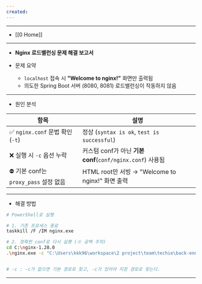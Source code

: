 ```yaml
---
created:
---
```

---
- [[0 Home]]
---

- **Nginx 로드밸런싱 문제 해결 보고서**

-  문제 요약
	- `localhost` 접속 시 **"Welcome to nginx!"** 화면만 출력됨
	- 의도한 Spring Boot 서버 (8080, 8081) 로드밸런싱이 작동하지 않음
---
- 원인 분석

| 항목                            | 설명                                              |
| ----------------------------- | ----------------------------------------------- |
| ✅ `nginx.conf` 문법 확인 (`-t`)   | 정상 (`syntax is ok`, `test is successful`)       |
| ❌ 실행 시 `-c` 옵션 누락             | 커스텀 conf가 아닌 **기본 conf**(`conf/nginx.conf`) 사용됨 |
| ⛔ 기본 conf는 `proxy_pass` 설정 없음 | HTML root만 서빙 → "Welcome to nginx!" 화면 출력       |

---

- 해결 방법
```bash
# PowerShell로 실행

# 1. 기존 프로세스 종료
taskkill /F /IM nginx.exe

# 2. 정확한 conf로 다시 실행 (※ 공백 주의)
cd C:\nginx-1.28.0
.\nginx.exe -c "C:\Users\kkk96\workspace\2 project\team\techie\back-end\nginx\nginx.conf"


# -c : -c가 없으면 기본 경로로 찾고, -c가 있어야 지정 경로로 찾는다.
```

---